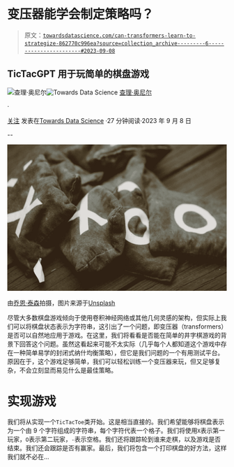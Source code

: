 # 变压器能学会制定策略吗？

> 原文：[`towardsdatascience.com/can-transformers-learn-to-strategize-862770c996ea?source=collection_archive---------6-----------------------#2023-09-08`](https://towardsdatascience.com/can-transformers-learn-to-strategize-862770c996ea?source=collection_archive---------6-----------------------#2023-09-08)

## TicTacGPT 用于玩简单的棋盘游戏

[](https://charlieoneill.medium.com/?source=post_page-----862770c996ea--------------------------------)![查理·奥尼尔](https://charlieoneill.medium.com/?source=post_page-----862770c996ea--------------------------------)[](https://towardsdatascience.com/?source=post_page-----862770c996ea--------------------------------)![Towards Data Science](https://towardsdatascience.com/?source=post_page-----862770c996ea--------------------------------) [查理·奥尼尔](https://charlieoneill.medium.com/?source=post_page-----862770c996ea--------------------------------)

·

[关注](https://medium.com/m/signin?actionUrl=https%3A%2F%2Fmedium.com%2F_%2Fsubscribe%2Fuser%2F2742adff9d49&operation=register&redirect=https%3A%2F%2Ftowardsdatascience.com%2Fcan-transformers-learn-to-strategize-862770c996ea&user=Charlie+O%27Neill&userId=2742adff9d49&source=post_page-2742adff9d49----862770c996ea---------------------post_header-----------) 发表在[Towards Data Science](https://towardsdatascience.com/?source=post_page-----862770c996ea--------------------------------) ·27 分钟阅读·2023 年 9 月 8 日[](https://medium.com/m/signin?actionUrl=https%3A%2F%2Fmedium.com%2F_%2Fvote%2Ftowards-data-science%2F862770c996ea&operation=register&redirect=https%3A%2F%2Ftowardsdatascience.com%2Fcan-transformers-learn-to-strategize-862770c996ea&user=Charlie+O%27Neill&userId=2742adff9d49&source=-----862770c996ea---------------------clap_footer-----------)

--

[](https://medium.com/m/signin?actionUrl=https%3A%2F%2Fmedium.com%2F_%2Fbookmark%2Fp%2F862770c996ea&operation=register&redirect=https%3A%2F%2Ftowardsdatascience.com%2Fcan-transformers-learn-to-strategize-862770c996ea&source=-----862770c996ea---------------------bookmark_footer-----------)![](img/105981c00690836c0dd2d1ea74863f8b.png)

由[乔恩·泰森](https://unsplash.com/@jontyson?utm_source=medium&utm_medium=referral)拍摄，图片来源于[Unsplash](https://unsplash.com/?utm_source=medium&utm_medium=referral)

尽管大多数棋盘游戏倾向于使用卷积神经网络或其他几何灵感的架构，但实际上我们可以将棋盘状态表示为字符串，这引出了一个问题，即变压器（transformers）是否可以自然地应用于游戏。在这里，我们将看看是否能在简单的井字棋游戏的背景下回答这个问题。虽然这看起来可能不太实际（几乎每个人都知道这个游戏中存在一种简单易学的封闭式纳什均衡策略），但它是我们问题的一个有用测试平台。原因在于，这个游戏足够简单，我们可以轻松训练一个变压器来玩，但又足够复杂，不会立刻显而易见什么是最佳策略。

# 实现游戏

我们将从实现一个`TicTacToe`类开始。这是相当直接的。我们希望能够将棋盘表示为一个由 9 个字符组成的字符串，每个字符代表一个格子。我们将使用`X`表示第一玩家，`O`表示第二玩家，`-`表示空格。我们还将跟踪轮到谁来走棋，以及游戏是否结束。我们还会跟踪是否有赢家。最后，我们将包含一个打印棋盘的好方法，这样我们就不必在...
